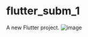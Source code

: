 # flutter_subm_1

A new Flutter project.
![image](https://github.com/ugunNet21/idcamp-flutter-middleup/assets/45864165/442141ac-17c9-416d-a3be-e510b36c3353)

